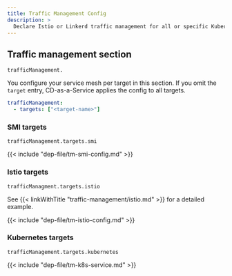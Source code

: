 ```yaml
---
title: Traffic Management Config
description: >
  Declare Istio or Linkerd traffic management for all or specific Kubernetes targets. Configure Istio settings such as virtual service and destination rule. Configure Linkerd settings like root service, canary service, active service, and traffic split.
---
```


## Traffic management section

`trafficManagement.`

You configure your service mesh per target in this section. If you omit the `target` entry, CD-as-a-Service applies the config to all targets.

```yaml
trafficManagement:
  - targets: ["<target-name>"]
```

### SMI targets

`trafficManagement.targets.smi`

{{< include "dep-file/tm-smi-config.md" >}}

### Istio targets

`trafficManagment.targets.istio`

See {{< linkWithTitle "traffic-management/istio.md" >}} for a detailed example.

{{< include "dep-file/tm-istio-config.md" >}}

### Kubernetes targets

`trafficManagement.targets.kubernetes`

{{< include "dep-file/tm-k8s-service.md" >}}
